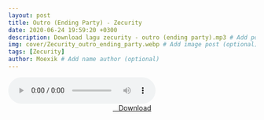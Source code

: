 ```yaml
---
layout: post
title: Outro (Ending Party) - Zecurity
date: 2020-06-24 19:59:20 +0300
description: Download lagu zecurity - outro (ending party).mp3 # Add post description (optional)
img: cover/Zecurity_outro_ending_party.webp # Add image post (optional)
tags: [Zecurity]
author: Moexik # Add name author (optional)
---
```


<audio class='js-player' style="--plyr-color-main: #212121;" controls>
<source src="https://drive.google.com/uc?authuser=0&id=1-59Eoj-95tQH-hWE8WnWNkjeAYhXgQ-H&export=download" type="audio/mp3">
</audio><br />

<center>
<a href="/dl/outro-endingparty-zecurity/" ><i class="fa fa-caret-down" aria-hidden="true"></i>&nbsp; &nbsp;Download</a>
</center><br />
